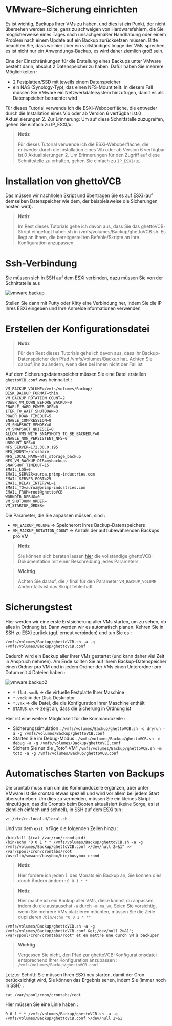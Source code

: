 # VMware-Sicherung einrichten

Es ist wichtig, Backups Ihrer VMs zu haben, und dies ist ein Punkt, der nicht übersehen werden sollte, ganz zu schweigen von Hardwarefehlern, die Sie möglicherweise eines Tages nach unsachgemäßer Handhabung oder einem Problem nach einem Update auf ein Backup zurücksetzen müssen. Bitte beachten Sie, dass wir hier über ein vollständiges Image der VMs sprechen, es ist nicht nur ein Anwendungs-Backup, es wird daher ziemlich groß sein.

Eine der Einschränkungen für die Erstellung eines Backups unter VMware besteht darin, absolut 2 Datenspeicher zu haben. Dafür haben Sie mehrere Möglichkeiten :

-   2 Festplatten/SSD mit jeweils einem Datenspeicher
-   ein NAS (Synology-Typ), das einen NFS-Mount teilt. In diesem Fall müssen Sie VMware ein Netzwerkdateisystem hinzufügen, damit es als Datenspeicher betrachtet wird

Für dieses Tutorial verwende ich die ESXi-Weboberfläche, die entweder durch die Installation eines Vib oder ab Version 6 verfügbar ist.0 Aktualisierungen 2. Zur Erinnerung: Um auf diese Schnittstelle zuzugreifen, gehen Sie einfach zu IP\_ESXI/ui

> **Notiz**
>
> Für dieses Tutorial verwende ich die ESXi-Weboberfläche, die entweder durch die Installation eines Vib oder ab Version 6 verfügbar ist.0 Aktualisierungen 2. Um Erinnerungen für den Zugriff auf diese Schnittstelle zu erhalten, gehen Sie einfach zu ``IP_ESXI/ui``

# Installation von ghettoVCB

Das müssen wir nachholen [Skript](https://raw.githubusercontent.com/lamw/ghettoVCB/master/ghettoVCB.sh) und übertragen Sie es auf ESXi (auf demselben Datenspeicher wie dem, der beispielsweise die Sicherungen hosten wird).

> **Notiz**
>
> Im Rest dieses Tutorials gehe ich davon aus, dass Sie das ghettoVCB-Skript eingefügt haben.sh in /vmfs/volumes/Backup/ghettoVCB.sh. Es liegt an Ihnen, die bereitgestellten Befehle/Skripte an Ihre Konfiguration anzupassen.

# Ssh-Verbindung

Sie müssen sich in SSH auf dem ESXi verbinden, dazu müssen Sie von der Schnittstelle aus

![vmware.backup](images/vmware.backup.PNG)

Stellen Sie dann mit Putty oder Kitty eine Verbindung her, indem Sie die IP Ihres ESXi eingeben und Ihre Anmeldeinformationen verwenden

# Erstellen der Konfigurationsdatei

> **Notiz**
>
> Für den Rest dieses Tutorials gehe ich davon aus, dass Ihr Backup-Datenspeicher den Pfad /vmfs/volumes/Backup hat. Achten Sie darauf, ihn zu ändern, wenn dies bei Ihnen nicht der Fall ist

Auf dem Sicherungsdatenspeicher müssen Sie eine Datei erstellen ``ghettoVCB.conf`` was beinhaltet :

````
VM_BACKUP_VOLUME=/vmfs/volumes/Backup/
DISK_BACKUP_FORMAT=thin
VM_BACKUP_ROTATION_COUNT=2
POWER_VM_DOWN_BEFORE_BACKUP=0
ENABLE_HARD_POWER_OFF=0
ITER_TO_WAIT_SHUTDOWN=3
POWER_DOWN_TIMEOUT=5
ENABLE_COMPRESSION=0
VM_SNAPSHOT_MEMORY=0
VM_SNAPSHOT_QUIESCE=0
ALLOW_VMS_WITH_SNAPSHOTS_TO_BE_BACKEDUP=0
ENABLE_NON_PERSISTENT_NFS=0
UNMOUNT_NFS=0
NFS_SERVER=172.30.0.195
NFS_MOUNT=/nfsshare
NFS_LOCAL_NAME=nfs_storage_backup
NFS_VM_BACKUP_DIR=mybackups
SNAPSHOT_TIMEOUT=15
EMAIL_LOG=0
EMAIL_SERVER=auroa.primp-industries.com
EMAIL_SERVER_PORT=25
EMAIL_DELAY_INTERVAL=1
EMAIL_TO=auroa@primp-industries.com
EMAIL_FROM=root@ghettoVCB
WORKDIR_DEBUG=0
VM_SHUTDOWN_ORDER=
VM_STARTUP_ORDER=
````

Die Parameter, die Sie anpassen müssen, sind :

-   ``VM_BACKUP_VOLUME`` ⇒ Speicherort Ihres Backup-Datenspeichers
-   ``VM_BACKUP_ROTATION_COUNT`` ⇒ Anzahl der aufzubewahrenden Backups pro VM

> **Notiz**
>
> Sie können sich beraten lassen [hier](https://communities.vmware.com/docs/DOC-8760) die vollständige ghettoVCB-Dokumentation mit einer Beschreibung jedes Parameters

> **Wichtig**
>
> Achten Sie darauf, die ``/`` final für den Parameter ``VM_BACKUP_VOLUME`` Andernfalls ist das Skript fehlerhaft

# Sicherungstest

Hier werden wir eine erste Erstsicherung aller VMs starten, um zu sehen, ob alles in Ordnung ist. Dann werden wir es automatisch planen. Kehren Sie in SSH zu ESXi zurück (ggf. erneut verbinden) und tun Sie es :

``/vmfs/volumes/Backup/ghettoVCB.sh -a -g /vmfs/volumes/Backup/ghettoVCB.conf``

Dadurch wird ein Backup aller Ihrer VMs gestartet (und kann daher viel Zeit in Anspruch nehmen). Am Ende sollten Sie auf Ihrem Backup-Datenspeicher einen Ordner pro VM und in jedem Ordner der VMs einen Unterordner pro Datum mit 4 Dateien haben :

![vmware.backup2](images/vmware.backup2.PNG)

-   ``*-flat.vmdk`` ⇒ die virtuelle Festplatte Ihrer Maschine
-   ``*.vmdk`` ⇒ der Disk-Deskriptor
-   ``*.vmx`` ⇒ die Datei, die die Konfiguration Ihrer Maschine enthält
-   ``STATUS.ok`` ⇒ zeigt an, dass die Sicherung in Ordnung ist

Hier ist eine weitere Möglichkeit für die Kommandozeile :

-   Sicherungssimulation : ``/vmfs/volumes/Backup/ghettoVCB.sh -d dryrun -a -g /vmfs/volumes/Backup/ghettoVCB.conf``
-   Starten Sie im Debug-Modus : ``/vmfs/volumes/Backup/ghettoVCB.sh -d debug -a -g /vmfs/volumes/Backup/ghettoVCB.conf``
-   Sichern Sie nur die „Toto“-VM" ``/vmfs/volumes/Backup/ghettoVCB.sh -m toto -a -g /vmfs/volumes/Backup/ghettoVCB.conf``

# Automatisches Starten von Backups

Die crontab muss man um die Kommandozeile ergänzen, aber unter VMware ist die crontab etwas speziell und wird vor allem bei jedem Start überschrieben. Um dies zu vermeiden, müssen Sie ein kleines Skript hinzufügen, das die Crontab beim Booten aktualisiert (keine Sorge, es ist ziemlich einfach und schnell), in SSH auf dem ESXi tun :

``vi /etc/rc.local.d/local.sh``

Und vor dem ``exit 0`` füge die folgenden Zeilen hinzu :

````
/bin/kill $(cat /var/run/crond.pid)
/bin/echo "0 0 1 * * /vmfs/volumes/Backup/ghettoVCB.sh -a -g /vmfs/volumes/Backup/ghettoVCB.conf >/dev/null 2>&1" >> /var/spool/cron/crontabs/root
/usr/lib/vmware/busybox/bin/busybox crond
````

> **Notiz**
>
> Hier fordere ich jeden 1. des Monats ein Backup an, Sie können dies durch Ändern ändern : ``0 0 1 * *``

> **Notiz**
>
> Hier mache ich ein Backup aller VMs, diese kannst du anpassen, indem du die austauschst ``-a`` durch ``-m ma_vm``, Seien Sie vorsichtig, wenn Sie mehrere VMs platzieren möchten, müssen Sie die Zeile duplizieren ``/bin/echo "0 0 1 * *"``
````
/vmfs/volumes/Backup/ghettoVCB.sh -a -g
/vmfs/volumes/Backup/ghettoVCB.conf &gt;/dev/null 2>&1";
/var/spool/cron/crontabs/root" et en mettre une durch VM à backuper
````

> **Wichtig**
>
> Vergessen Sie nicht, den Pfad zur ghettoVCB-Konfigurationsdatei entsprechend Ihrer Konfiguration anzupassen : ``/vmfs/volumes/Backup/ghettoVCB.conf``

Letzter Schritt: Sie müssen Ihren ESXi neu starten, damit der Cron berücksichtigt wird, Sie können das Ergebnis sehen, indem Sie (immer noch in SSH) :

``cat /var/spool/cron/crontabs/root``

Hier müssen Sie eine Linie haben :

``0 0 1 * * /vmfs/volumes/Backup/ghettoVCB.sh -a -g /vmfs/volumes/Backup/ghettoVCB.conf >/dev/null 2>&1``
